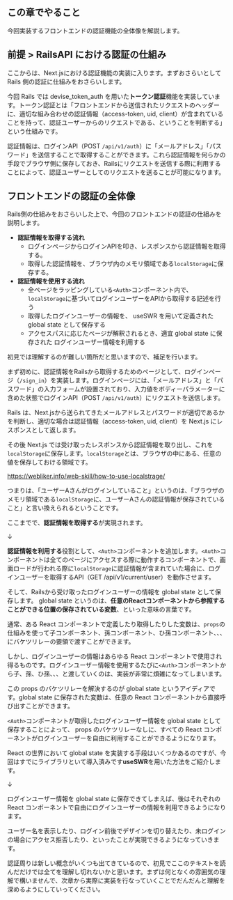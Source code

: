 ## この章でやること

今回実装するフロントエンドの認証機能の全体像を解説します。

## 前提 > RailsAPI における認証の仕組み

ここからは、Next.jsにおける認証機能の実装に入ります。まずおさらいとして Rails 側の認証に仕組みをおさらいします。

今回 Rails では devise_token_auth を用いた**トークン認証**機能を実装しています。トークン認証とは「フロントエンドから送信されたリクエストのヘッダーに、適切な組み合わせの認証情報（access-token, uid, client）が含まれていることを持って、認証ユーザーからのリクエストである、ということを判断する」という仕組みです。

認証情報は、ログインAPI（POST `/api/v1/auth`）に「メールアドレス」「パスワード」を送信することで取得することができます。これら認証情報を何らかの手段でブラウザ側に保存しておき、Railsにリクエストを送信する際に利用することによって、認証ユーザーとしてのリクエストを送ることが可能になります。

## フロントエンドの認証の全体像

Rails側の仕組みをおさらいした上で、今回のフロントエンドの認証の仕組みを説明します。

- **認証情報を取得する流れ**
  - ログインページからログインAPIを叩き、レスポンスから認証情報を取得する。
  - 取得した認証情報を、ブラウザ内のメモリ領域である`localStorage`に保存する。
- **認証情報を使用する流れ**
  - 全ページをラッピングしている`<Auth>`コンポーネント内で、`localStorage`に基づいてログインユーザーをAPIから取得する記述を行う
  - 取得したログインユーザーの情報を、 useSWR を用いて定義された global state として保存する
  - アクセスパスに応じたページが解釈されるとき、適宜 global state に保存された ログインユーザー情報を利用する

初見では理解するのが難しい箇所だと思いますので、補足を行います。

まず初めに、認証情報をRailsから取得するためのページとして、ログインページ（`/sign_in`）を実装します。ログインページには、「メールアドレス」と「パスワード」の入力フォームが設置されており、入力値をボディーパラメーターに含めた状態でログインAPI（POST `/api/v1/auth`）にリクエストを送信します。

Rails は、Next.jsから送られてきたメールアドレスとパスワードが適切であるかを判断し、適切な場合は認証情報（access-token, uid, client）を Next.js にレスポンスとして返します。

その後 Next.js では受け取ったレスポンスから認証情報を取り出し、これを`localStorage`に保存します。`localStorage`とは、ブラウザの中にある、任意の値を保存しておける領域です。

https://webliker.info/web-skill/how-to-use-localstrage/

つまりは、「ユーザーAさんがログインしていること」というのは、「ブラウザのメモリ領域である`localStorage`に、ユーザーAさんの認証情報が保存されていること」と言い換えられるということです。

ここまでで、**認証情報を取得する**が実現されます。

↓

**認証情報を利用する**役割として、`<Auth>`コンポーネントを追加します。`<Auth>`コンポーネントは全てのページにアクセスする際に動作するコンポーネントで、画面ロードが行われる際に`localStorage`に認証情報が含まれていた場合に、ログインユーザーを取得するAPI（GET /api/v1/current/user）を動作させます。

そして、Railsから受け取ったログインユーザーの情報を global state として保存します。 global state というのは、**任意のReactコンポーネントから参照することができる位置の保存されている変数**、といった意味の言葉です。

通常、ある React コンポーネントで定義したり取得したりした変数は、`props`の仕組みを使って子コンポーネント、孫コンポーネント、ひ孫コンポーネント、、、にバケツリレーの要領で渡すことができます。

しかし、ログインユーザーの情報はあらゆる React コンポーネントで使用され得るものです。ログインユーザー情報を使用するたびに`<Auth>`コンポーネントから子、孫、ひ孫、、、と渡していくのは、実装が非常に煩雑になってしまいます。

この props のバケツリレーを解決するのが global state というアイディアです。global state に保存された変数は、任意の React コンポーネントから直接呼び出すことができます。

`<Auth>`コンポーネントが取得したログインユーザー情報を global state として保存することによって、 props のバケツリレーなしに、すべての React コンポーネントがログインユーザーを自由に利用することができるようになります。

React の世界において global state を実装する手段はいくつかあるのですが、今回はすでにライブラリといて導入済みです**useSWR**を用いた方法をご紹介します。

↓

ログインユーザー情報を global state に保存できてしまえば、後はそれぞれの React コンポーネントで自由にログインユーザーの情報を利用できるようになります。

ユーザー名を表示したり、ログイン前後でデザインを切り替えたり、未ログインの場合にアクセス拒否したり、といったことが実現できるようになっていきます。

認証周りは新しい概念がいくつも出てきているので、初見でここのテキストを読んだだけでは全てを理解し切れないかと思います。まずは何となくの雰囲気の理解で構いませんで、次章から実際に実装を行なっていくことでだんだんと理解を深めるようにしていってください。
